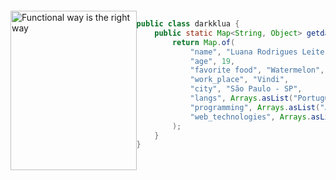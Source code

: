 <div style="display: flex; justify-content: space-around; align-items: flex-start; margin-top: 20px; margin-bottom: 20px;">
  <div>
    <img src="https://github.com/darkklua/darkklua/assets/142851535/fe54fa92-d358-42b7-9fd8-696484dec304"
         alt="Functional way is the right way"
         height="255px"
         width="48%"
         style="margin-right: 100px; width: 100%;"
         align="left" />
  </div>

<div style="width: 60%;">
     
```java
public class darkklua {
    public static Map<String, Object> getdarkklua() {
        return Map.of(
            "name", "Luana Rodrigues Leite",
            "age", 19,
            "favorite food", "Watermelon",
            "work_place", "Vindi",
            "city", "São Paulo - SP",
            "langs", Arrays.asList("Portuguese", "English"),
            "programming", Arrays.asList("Javascript", "Java"),
            "web_technologies", Arrays.asList("HTML5", "CSS3")
        );
    }
}
```

</div>
</div>

<br/> <br/>

     
